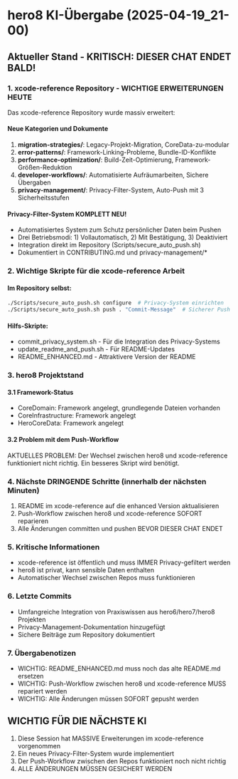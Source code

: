 # hero8 KI-Übergabe (2025-04-19_21-00)

## Aktueller Stand - KRITISCH: DIESER CHAT ENDET BALD!

### 1. xcode-reference Repository - WICHTIGE ERWEITERUNGEN HEUTE

Das xcode-reference Repository wurde massiv erweitert:

#### Neue Kategorien und Dokumente
1. **migration-strategies/**: Legacy-Projekt-Migration, CoreData-zu-modular
2. **error-patterns/**: Framework-Linking-Probleme, Bundle-ID-Konflikte  
3. **performance-optimization/**: Build-Zeit-Optimierung, Framework-Größen-Reduktion
4. **developer-workflows/**: Automatisierte Aufräumarbeiten, Sichere Übergaben
5. **privacy-management/**: Privacy-Filter-System, Auto-Push mit 3 Sicherheitsstufen

#### Privacy-Filter-System KOMPLETT NEU!
- Automatisiertes System zum Schutz persönlicher Daten beim Pushen
- Drei Betriebsmodi: 1) Vollautomatisch, 2) Mit Bestätigung, 3) Deaktiviert
- Integration direkt im Repository (Scripts/secure_auto_push.sh)
- Dokumentiert in CONTRIBUTING.md und privacy-management/*

### 2. Wichtige Skripte für die xcode-reference Arbeit

#### Im Repository selbst:
```bash
./Scripts/secure_auto_push.sh configure  # Privacy-System einrichten
./Scripts/secure_auto_push.sh push . "Commit-Message"  # Sicherer Push
```

#### Hilfs-Skripte:
- commit_privacy_system.sh - Für die Integration des Privacy-Systems
- update_readme_and_push.sh - Für README-Updates
- README_ENHANCED.md - Attraktivere Version der README

### 3. hero8 Projektstand

#### 3.1 Framework-Status
- CoreDomain: Framework angelegt, grundlegende Dateien vorhanden
- CoreInfrastructure: Framework angelegt
- HeroCoreData: Framework angelegt

#### 3.2 Problem mit dem Push-Workflow
AKTUELLES PROBLEM: Der Wechsel zwischen hero8 und xcode-reference funktioniert nicht richtig.
Ein besseres Skript wird benötigt.

### 4. Nächste DRINGENDE Schritte (innerhalb der nächsten Minuten)

1. README im xcode-reference auf die enhanced Version aktualisieren
2. Push-Workflow zwischen hero8 und xcode-reference SOFORT reparieren
3. Alle Änderungen committen und pushen BEVOR DIESER CHAT ENDET

### 5. Kritische Informationen
- xcode-reference ist öffentlich und muss IMMER Privacy-gefiltert werden
- hero8 ist privat, kann sensible Daten enthalten
- Automatischer Wechsel zwischen Repos muss funktionieren

### 6. Letzte Commits
- Umfangreiche Integration von Praxiswissen aus hero6/hero7/hero8 Projekten
- Privacy-Management-Dokumentation hinzugefügt
- Sichere Beiträge zum Repository dokumentiert

### 7. Übergabenotizen
- WICHTIG: README_ENHANCED.md muss noch das alte README.md ersetzen
- WICHTIG: Push-Workflow zwischen hero8 und xcode-reference MUSS repariert werden
- WICHTIG: Alle Änderungen müssen SOFORT gepusht werden

## WICHTIG FÜR DIE NÄCHSTE KI
1. Diese Session hat MASSIVE Erweiterungen im xcode-reference vorgenommen
2. Ein neues Privacy-Filter-System wurde implementiert
3. Der Push-Workflow zwischen den Repos funktioniert noch nicht richtig
4. ALLE ÄNDERUNGEN MÜSSEN GESICHERT WERDEN
